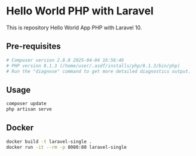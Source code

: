 # Hello World PHP with Laravel

This is repository Hello World App PHP with Laravel 10.

## Pre-requisites

```sh
# Composer version 2.8.8 2025-04-04 16:56:46
# PHP version 8.1.3 (/home/user/.asdf/installs/php/8.1.3/bin/php)
# Run the "diagnose" command to get more detailed diagnostics output.
```

## Usage

```sh
composer update
php artisan serve
```

## Docker

```sh
docker build -t laravel-single .
docker run -it --rm -p 8080:80 laravel-single
```